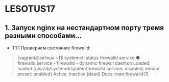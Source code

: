 # LESOTUS17
## 1. Запуск nginx на нестандартном порту тремя разными способами...

- 1.1.1 Проверяем состояние firewalld:
> [vagrant@selinux ~]$ systemctl status firewalld.service 
> ● firewalld.service - firewalld - dynamic firewall daemon
>   Loaded: loaded (/usr/lib/systemd/system/firewalld.service; disabled; vendor preset: enabled)
>   Active: inactive (dead)
>     Docs: man:firewalld(1)
